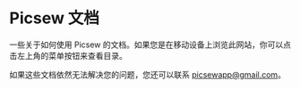 # Picsew 文档

一些关于如何使用 Picsew 的文档。如果您是在移动设备上浏览此网站，你可以点击左上角的菜单按钮来查看目录。

如果这些文档依然无法解决您的问题，您还可以联系 [picsewapp@gmail.com](mailto:picsewapp@gmail.com)。
